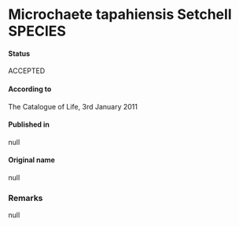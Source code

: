 # Microchaete tapahiensis Setchell SPECIES

#### Status
ACCEPTED

#### According to
The Catalogue of Life, 3rd January 2011

#### Published in
null

#### Original name
null

### Remarks
null